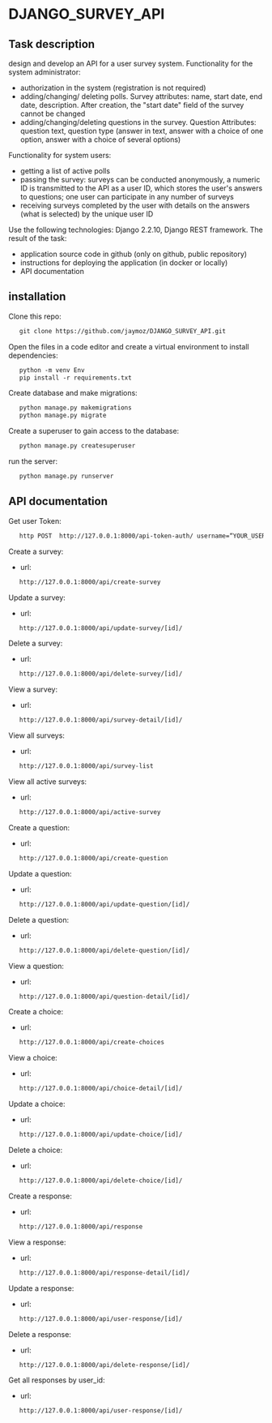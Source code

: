 # DJANGO_SURVEY_API
## Task description
design and develop an API for a user survey system.
Functionality for the system administrator:

- authorization in the system (registration is not required)
- adding/changing/ deleting polls. Survey attributes: name, start date, end date, description. After creation, the "start date" field of the survey cannot be changed
- adding/changing/deleting questions in the survey. Question Attributes: question text, question type (answer in text, answer with a choice of one option, answer with a choice of several options)

Functionality for system users:
- getting a list of active polls
- passing the survey: surveys can be conducted anonymously, a numeric ID is transmitted to the API as a user ID, which stores the user's answers to questions; one user can participate in any number of surveys
- receiving surveys completed by the user with details on the answers (what is selected) by the unique user ID

Use the following technologies: Django 2.2.10, Django REST framework.
The result of the task:
- application source code in github (only on github, public repository)
-  instructions for deploying the application (in docker or locally)
-  API documentation

## installation
Clone this repo:
```html
   git clone https://github.com/jaymoz/DJANGO_SURVEY_API.git
```
Open the files in a code editor and create a virtual environment to install dependencies:
```html
   python -m venv Env
   pip install -r requirements.txt 
```
Create database and make migrations:
```html
   python manage.py makemigrations
   python manage.py migrate
```
Create a superuser to gain access to the database:
```html
   python manage.py createsuperuser
```
run the server:
```html
   python manage.py runserver
```

## API documentation
Get user Token:
```html
   http POST  http://127.0.0.1:8000/api-token-auth/ username=“YOUR_USERNAME" password=“YOUR_PASSWORD”
```
Create a survey:
- url: 
``` html
   http://127.0.0.1:8000/api/create-survey
  ```
Update a survey:
- url: 
``` html
   http://127.0.0.1:8000/api/update-survey/[id]/
  ```
Delete a survey:
- url: 
``` html
   http://127.0.0.1:8000/api/delete-survey/[id]/
  ```
View a survey:
- url: 
``` html
   http://127.0.0.1:8000/api/survey-detail/[id]/
  ```
View all surveys:
- url: 
``` html
   http://127.0.0.1:8000/api/survey-list
  ```
View all active surveys:
- url: 
``` html
   http://127.0.0.1:8000/api/active-survey
  ```
Create a question:
- url: 
``` html
   http://127.0.0.1:8000/api/create-question
  ```
Update a question:
- url: 
``` html
   http://127.0.0.1:8000/api/update-question/[id]/
  ```
Delete a question:
- url: 
``` html
   http://127.0.0.1:8000/api/delete-question/[id]/
  ```
View a question:
- url: 
``` html
   http://127.0.0.1:8000/api/question-detail/[id]/
  ```
Create a choice:
- url: 
``` html
   http://127.0.0.1:8000/api/create-choices
  ```
View a choice:
- url: 
``` html
   http://127.0.0.1:8000/api/choice-detail/[id]/
  ```
Update a choice:
- url: 
``` html
   http://127.0.0.1:8000/api/update-choice/[id]/
  ```
Delete a choice:
- url: 
``` html
   http://127.0.0.1:8000/api/delete-choice/[id]/
  ```
Create a response:
- url: 
``` html
   http://127.0.0.1:8000/api/response
  ```
View a response:
- url: 
``` html
   http://127.0.0.1:8000/api/response-detail/[id]/
  ```

Update a response:
- url: 
``` html
   http://127.0.0.1:8000/api/user-response/[id]/
  ```
Delete a response:
- url: 
``` html
   http://127.0.0.1:8000/api/delete-response/[id]/
  ```
Get all responses by user_id:
- url: 
``` html
   http://127.0.0.1:8000/api/user-response/[id]/
  ```
